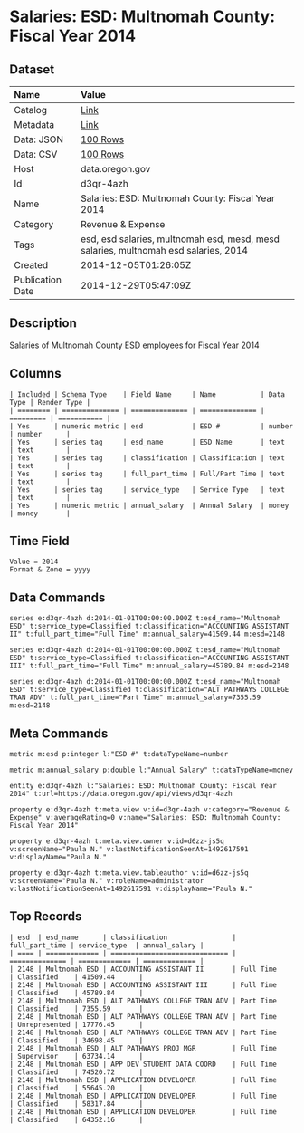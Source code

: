 # Salaries: ESD: Multnomah County: Fiscal Year 2014

## Dataset

| Name | Value |
| :--- | :---- |
| Catalog | [Link](https://catalog.data.gov/dataset/salaries-esd-multnomah-county-fiscal-year-2014-bf1ee) |
| Metadata | [Link](https://data.oregon.gov/api/views/d3qr-4azh) |
| Data: JSON | [100 Rows](https://data.oregon.gov/api/views/d3qr-4azh/rows.json?max_rows=100) |
| Data: CSV | [100 Rows](https://data.oregon.gov/api/views/d3qr-4azh/rows.csv?max_rows=100) |
| Host | data.oregon.gov |
| Id | d3qr-4azh |
| Name | Salaries: ESD: Multnomah County: Fiscal Year 2014 |
| Category | Revenue & Expense |
| Tags | esd, esd salaries, multnomah esd, mesd, mesd salaries, multnomah esd salaries, 2014 |
| Created | 2014-12-05T01:26:05Z |
| Publication Date | 2014-12-29T05:47:09Z |

## Description

Salaries of Multnomah County ESD employees for Fiscal Year 2014

## Columns

```ls
| Included | Schema Type    | Field Name     | Name           | Data Type | Render Type |
| ======== | ============== | ============== | ============== | ========= | =========== |
| Yes      | numeric metric | esd            | ESD #          | number    | number      |
| Yes      | series tag     | esd_name       | ESD Name       | text      | text        |
| Yes      | series tag     | classification | Classification | text      | text        |
| Yes      | series tag     | full_part_time | Full/Part Time | text      | text        |
| Yes      | series tag     | service_type   | Service Type   | text      | text        |
| Yes      | numeric metric | annual_salary  | Annual Salary  | money     | money       |
```

## Time Field

```ls
Value = 2014
Format & Zone = yyyy
```

## Data Commands

```ls
series e:d3qr-4azh d:2014-01-01T00:00:00.000Z t:esd_name="Multnomah ESD" t:service_type=Classified t:classification="ACCOUNTING ASSISTANT II" t:full_part_time="Full Time" m:annual_salary=41509.44 m:esd=2148

series e:d3qr-4azh d:2014-01-01T00:00:00.000Z t:esd_name="Multnomah ESD" t:service_type=Classified t:classification="ACCOUNTING ASSISTANT III" t:full_part_time="Full Time" m:annual_salary=45789.84 m:esd=2148

series e:d3qr-4azh d:2014-01-01T00:00:00.000Z t:esd_name="Multnomah ESD" t:service_type=Classified t:classification="ALT PATHWAYS COLLEGE TRAN ADV" t:full_part_time="Part Time" m:annual_salary=7355.59 m:esd=2148
```

## Meta Commands

```ls
metric m:esd p:integer l:"ESD #" t:dataTypeName=number

metric m:annual_salary p:double l:"Annual Salary" t:dataTypeName=money

entity e:d3qr-4azh l:"Salaries: ESD: Multnomah County: Fiscal Year 2014" t:url=https://data.oregon.gov/api/views/d3qr-4azh

property e:d3qr-4azh t:meta.view v:id=d3qr-4azh v:category="Revenue & Expense" v:averageRating=0 v:name="Salaries: ESD: Multnomah County: Fiscal Year 2014"

property e:d3qr-4azh t:meta.view.owner v:id=d6zz-js5q v:screenName="Paula N." v:lastNotificationSeenAt=1492617591 v:displayName="Paula N."

property e:d3qr-4azh t:meta.view.tableauthor v:id=d6zz-js5q v:screenName="Paula N." v:roleName=administrator v:lastNotificationSeenAt=1492617591 v:displayName="Paula N."
```

## Top Records

```ls
| esd  | esd_name      | classification                | full_part_time | service_type  | annual_salary | 
| ==== | ============= | ============================= | ============== | ============= | ============= | 
| 2148 | Multnomah ESD | ACCOUNTING ASSISTANT II       | Full Time      | Classified    | 41509.44      | 
| 2148 | Multnomah ESD | ACCOUNTING ASSISTANT III      | Full Time      | Classified    | 45789.84      | 
| 2148 | Multnomah ESD | ALT PATHWAYS COLLEGE TRAN ADV | Part Time      | Classified    | 7355.59       | 
| 2148 | Multnomah ESD | ALT PATHWAYS COLLEGE TRAN ADV | Part Time      | Unrepresented | 17776.45      | 
| 2148 | Multnomah ESD | ALT PATHWAYS COLLEGE TRAN ADV | Part Time      | Classified    | 34698.45      | 
| 2148 | Multnomah ESD | ALT PATHWAYS PROJ MGR         | Full Time      | Supervisor    | 63734.14      | 
| 2148 | Multnomah ESD | APP DEV STUDENT DATA COORD    | Full Time      | Classified    | 74520.72      | 
| 2148 | Multnomah ESD | APPLICATION DEVELOPER         | Full Time      | Classified    | 55645.20      | 
| 2148 | Multnomah ESD | APPLICATION DEVELOPER         | Full Time      | Classified    | 58317.84      | 
| 2148 | Multnomah ESD | APPLICATION DEVELOPER         | Full Time      | Classified    | 64352.16      | 
```